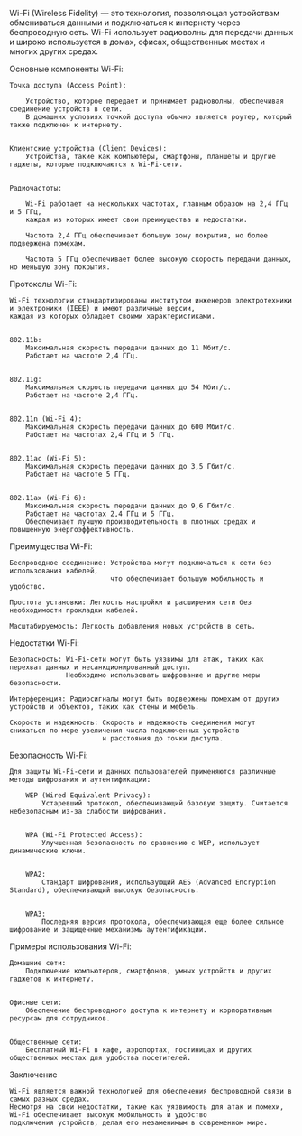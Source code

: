 
Wi-Fi (Wireless Fidelity) — это технология, позволяющая устройствам обмениваться данными и подключаться к интернету 
через беспроводную сеть. Wi-Fi использует радиоволны для передачи данных и широко используется в домах, офисах, 
общественных местах и многих других средах.


Основные компоненты Wi-Fi:

    Точка доступа (Access Point):

        Устройство, которое передает и принимает радиоволны, обеспечивая соединение устройств в сети.
        В домашних условиях точкой доступа обычно является роутер, который также подключен к интернету.


    Клиентские устройства (Client Devices):
        Устройства, такие как компьютеры, смартфоны, планшеты и другие гаджеты, которые подключаются к Wi-Fi-сети.


    Радиочастоты:

        Wi-Fi работает на нескольких частотах, главным образом на 2,4 ГГц и 5 ГГц, 
        каждая из которых имеет свои преимущества и недостатки.

        Частота 2,4 ГГц обеспечивает большую зону покрытия, но более подвержена помехам.

        Частота 5 ГГц обеспечивает более высокую скорость передачи данных, но меньшую зону покрытия.


Протоколы Wi-Fi:

    Wi-Fi технологии стандартизированы институтом инженеров электротехники и электроники (IEEE) и имеют различные версии, 
    каждая из которых обладает своими характеристиками.


    802.11b:
        Максимальная скорость передачи данных до 11 Мбит/с.
        Работает на частоте 2,4 ГГц.


    802.11g:
        Максимальная скорость передачи данных до 54 Мбит/с.
        Работает на частоте 2,4 ГГц.


    802.11n (Wi-Fi 4):
        Максимальная скорость передачи данных до 600 Мбит/с.
        Работает на частотах 2,4 ГГц и 5 ГГц.


    802.11ac (Wi-Fi 5):
        Максимальная скорость передачи данных до 3,5 Гбит/с.
        Работает на частоте 5 ГГц.


    802.11ax (Wi-Fi 6):
        Максимальная скорость передачи данных до 9,6 Гбит/с.
        Работает на частотах 2,4 ГГц и 5 ГГц.
        Обеспечивает лучшую производительность в плотных средах и повышенную энергоэффективность.


Преимущества Wi-Fi:

    Беспроводное соединение: Устройства могут подключаться к сети без использования кабелей, 
                             что обеспечивает большую мобильность и удобство.

    Простота установки: Легкость настройки и расширения сети без необходимости прокладки кабелей.

    Масштабируемость: Легкость добавления новых устройств в сеть.


Недостатки Wi-Fi:

    Безопасность: Wi-Fi-сети могут быть уязвимы для атак, таких как перехват данных и несанкционированный доступ. 
                  Необходимо использовать шифрование и другие меры безопасности.

    Интерференция: Радиосигналы могут быть подвержены помехам от других устройств и объектов, таких как стены и мебель.

    Скорость и надежность: Скорость и надежность соединения могут снижаться по мере увеличения числа подключенных устройств 
                           и расстояния до точки доступа.


Безопасность Wi-Fi:

    Для защиты Wi-Fi-сети и данных пользователей применяются различные методы шифрования и аутентификации:
    
        WEP (Wired Equivalent Privacy):
            Устаревший протокол, обеспечивающий базовую защиту. Считается небезопасным из-за слабости шифрования.

    
        WPA (Wi-Fi Protected Access):
            Улучшенная безопасность по сравнению с WEP, использует динамические ключи.

    
        WPA2:
            Стандарт шифрования, использующий AES (Advanced Encryption Standard), обеспечивающий высокую безопасность.

    
        WPA3:
            Последняя версия протокола, обеспечивающая еще более сильное шифрование и защищенные механизмы аутентификации.


Примеры использования Wi-Fi:

    Домашние сети:
        Подключение компьютеров, смартфонов, умных устройств и других гаджетов к интернету.


    Офисные сети:
        Обеспечение беспроводного доступа к интернету и корпоративным ресурсам для сотрудников.


    Общественные сети:
        Бесплатный Wi-Fi в кафе, аэропортах, гостиницах и других общественных местах для удобства посетителей.


Заключение

    Wi-Fi является важной технологией для обеспечения беспроводной связи в самых разных средах. 
    Несмотря на свои недостатки, такие как уязвимость для атак и помехи, Wi-Fi обеспечивает высокую мобильность и удобство 
    подключения устройств, делая его незаменимым в современном мире.

